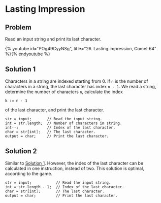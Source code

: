 # Lasting Impression

## Problem

Read an input string and print its last character.

{% youtube id="POg49CyyNSg", title="26. Lasting impression, Comet 64" %}{% endyoutube %}

## Solution 1

Characters in a string are indexed starting from 0. If `n` is the number of
characters in a string, the last character has index `n - 1`. We read a string,
determine the number of characters `n`, calculate the index

```
k := n - 1
```

of the last character, and print the last character.

```
str = input;       // Read the input string.
int = str.length;  // Number of characters in string.
int--;             // Index of the last character.
char = str[int];   // The last character.
output = char;     // Print the last character.
```

## Solution 2

Similar to [Solution 1](#solution-1). However, the index of the last character
can be calculated in one instruction, instead of two. This solution is optimal,
according to the game.

```
str = input;           // Read the input string.
int = str.length - 1;  // Index of the last character.
char = str[int];       // The last character.
output = char;         // Print the last character.
```
